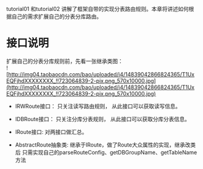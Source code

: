 tutorial01 和tutorial02 讲解了框架自带的实现分表路由规则。本章将讲述如何根据自己的需求扩展自己的分表分库路由。

# 接口说明 #
扩展自己的分表分库规则前，先看一张继承类图：<br />
![http://img04.taobaocdn.com/bao/uploaded/i4/14839042866824365/T1UxEQFjhdXXXXXXXX_!!723064839-2-pix.png_570x10000.jpg](http://img04.taobaocdn.com/bao/uploaded/i4/14839042866824365/T1UxEQFjhdXXXXXXXX_!!723064839-2-pix.png_570x10000.jpg)
<br />
  * IRWRoute接口：
只关注读写路由规则，
从此接口可以获取读写信息。

  * IDBRoute接口：
只关注分库分表规则，
从此接口可以获取分库分表信息。

  * IRoute接口:
对两接口做汇总。

  * AbstractRoute抽象类:
继承于IRoute，做了Route大众属性的实现，继承改类后
只需实现自己的parseRouteConfig、getDBGroupName、getTableName方法

##  ##